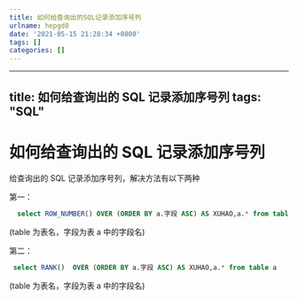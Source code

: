 ```yaml
---
title: 如何给查询出的SQL记录添加序号列
urlname: hepgd0
date: '2021-05-15 21:28:34 +0800'
tags: []
categories: []
---
```


---

## title: 如何给查询出的 SQL 记录添加序号列 tags: "SQL"

# 如何给查询出的 SQL 记录添加序号列

给查询出的 SQL 记录添加序号列，解决方法有以下两种

第一：

```sql
  select ROW_NUMBER() OVER (ORDER BY a.字段 ASC) AS XUHAO,a.* from table a
```

(table 为表名，字段为表 a 中的字段名)

第二：

```sql
 select RANK()  OVER (ORDER BY a.字段 ASC) AS XUHAO,a.* from table a
```

(table 为表名，字段为表 a 中的字段名)
